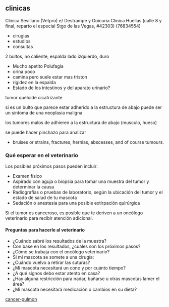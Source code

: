 
## clinicas

Clinica Sevillano (Vetpro) e/ Destrampe y Goicuria
Clinica Huellas (calle 8 y final, reparto el especial Stgo de las Vegas, #42303) (76834554)
- cirugias 
- estudios
- consultas



2 bultos, no caliente, espalda lado izquierdo, duro 


- Mucho apetito Polufagia
- orina poco 
- camina pero suele estar mas triston
- rigidez en la espalda
- Estado de los intestinos y del aparato urinario? 

tumor
queloide cicatrizante



si es un bulto que parece estar adherido a la estructura de abajo puede ser un síntoma de una neoplasia maligna

los tumores malos de adhieren a la estructura de abajo (musculo, hueso)



se puede hacer pinchazo para analizar 


- bruises or strains, fractures, hernias, abscesses, and of course tumours.


### Qué esperar en el veterinario

Los posibles próximos pasos pueden incluir:

- Examen físico
- Aspirado con aguja o biopsia para tomar una muestra del tumor y determinar la causa
- Radiografías o pruebas de laboratorio, según la ubicación del tumor y el estado de salud de tu mascota
- Sedación o anestesia para una posible extirpación quirúrgica

Si el tumor es canceroso, es posible que te deriven a un oncólogo veterinario para recibir atención adicional.

#### Preguntas para hacerle al veterinario

- ¿Cuándo sabré los resultados de la muestra?
- Con base en los resultados, ¿cuáles son los próximos pasos?
- ¿Cómo se trabaja con el oncólogo veterinario?
- Si mi mascota se somete a una cirugía:
- ¿Cuándo vuelvo a retirar las suturas?
- ¿Mi mascota necesitará un cono y por cuánto tiempo?
- ¿A qué signos debo estar atento en casa?
- ¿Hay alguna restricción para nadar, bañarse u otras mascotas lamer el área?
- ¿Mi mascota necesitará medicación o cambios en su dieta?


[cancer-pulmon](cancer-pulmon.md)